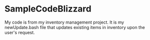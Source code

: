 # SampleCodeBlizzard

My code is from my inventory management project. It is my newUpdate.bash file that updates existing items in inventory upon the user's request.
